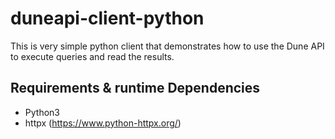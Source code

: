 # duneapi-client-python

This is very simple python client that demonstrates how to use the Dune API to execute queries and read the results.


## Requirements & runtime Dependencies
- Python3
- httpx (https://www.python-httpx.org/)

